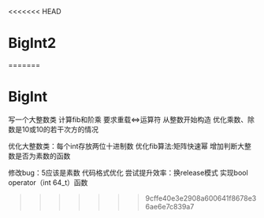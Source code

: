 <<<<<<< HEAD
# BigInt2
=======
# BigInt
写一个大整数类
计算fib和阶乘 
要求重载<=>运算符
从整数开始构造 
优化乘数、除数是10或10的若干次方的情况

优化大整数类：每个int存放两位十进制数
优化fib算法:矩阵快速幂
增加判断大整数是否为素数的函数

修改bug：5应该是素数
代码格式优化
尝试提升效率：换release模式
实现bool operator（int 64_t）函数
>>>>>>> 9cffe40e3e2908a600641f8678e36ae6e7c839a7
